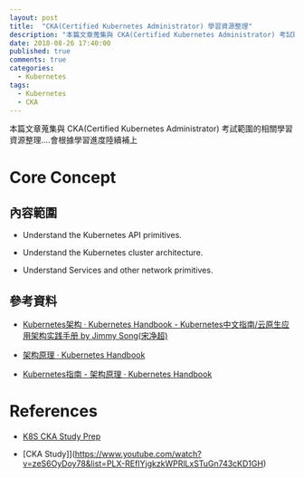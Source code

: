 ```yaml
---
layout: post
title:  "CKA(Certified Kubernetes Administrator) 學習資源整理"
description: "本篇文章蒐集與 CKA(Certified Kubernetes Administrator) 考試範圍的相關學習資源"
date: 2018-08-26 17:40:00
published: true
comments: true
categories:
  - Kubernetes
tags:
  - Kubernetes
  - CKA
---
```


本篇文章蒐集與 CKA(Certified Kubernetes Administrator) 考試範圍的相關學習資源整理....會根據學習進度陸續補上


Core Concept
============

## 內容範圍

- Understand the Kubernetes API primitives.

- Understand the Kubernetes cluster architecture.

- Understand Services and other network primitives.

## 參考資料

- [Kubernetes架构 · Kubernetes Handbook - Kubernetes中文指南/云原生应用架构实践手册 by Jimmy Song(宋净超)](https://jimmysong.io/kubernetes-handbook/concepts/)

- [架构原理 · Kubernetes Handbook](https://kubernetes.feisky.xyz/zh/architecture/architecture.html)

- [Kubernetes指南 - 架构原理 · Kubernetes Handbook](https://kubernetes.feisky.xyz/zh/architecture/architecture.html)




References
==========

- [K8S CKA Study Prep](https://www.youtube.com/watch?v=tqr581_bBM0&list=PLrKlqis8aRHbMYWrNTsbx_MD9zJxjRLIc)

- [CKA Study]](https://www.youtube.com/watch?v=zeS6OyDoy78&list=PLX-REfIYjgkzkWPRlLxSTuGn743cKD1GH)
